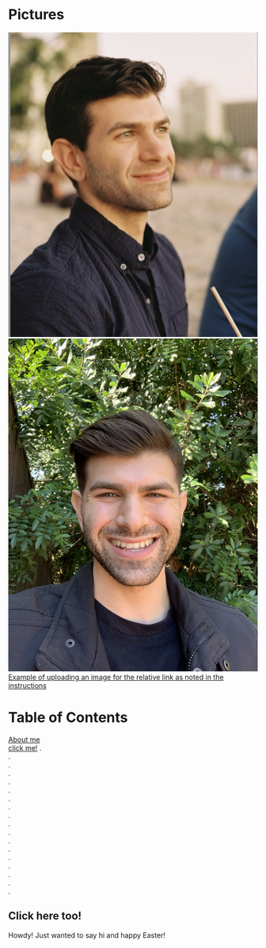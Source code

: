 # Pictures
![A picture of me on vacation](M2.png)
![Another picture of me](me.jpeg)
[Example of uploading an image for the relative link as noted in the instructions](yog.png)
# Table of Contents
[About me](aboutme.md)  
[click me!](#click-here-too)
.  
.  
.  
.  
.  
.  
.  
.  
.  
.  
.  
.  
.  
.  
.  
.  
.  
.  














## Click here too!
Howdy! Just wanted to say hi and happy Easter!

